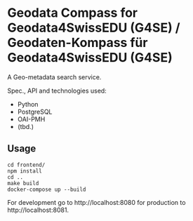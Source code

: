 # Geodata Compass for Geodata4SwissEDU (G4SE) / Geodaten-Kompass für Geodata4SwissEDU (G4SE)

A Geo-metadata search service.

Spec., API and technologies used:
* Python
* PostgreSQL
* OAI-PMH
* (tbd.)


## Usage

```
cd frontend/
npm install
cd ..
make build
docker-compose up --build
```

For development go to http://localhost:8080
for production to http://localhost:8081.
